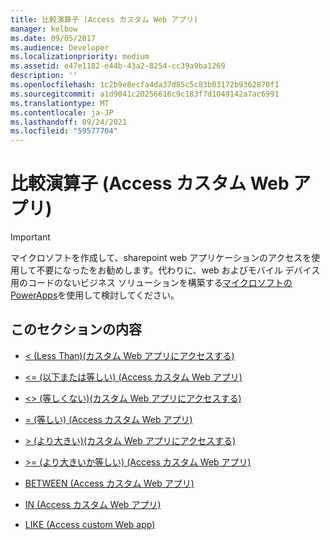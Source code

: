 ```yaml
---
title: 比較演算子 (Access カスタム Web アプリ)
manager: kelbow
ms.date: 09/05/2017
ms.audience: Developer
ms.localizationpriority: medium
ms.assetid: e47e1182-e44b-43a2-8254-cc39a9ba1269
description: ''
ms.openlocfilehash: 1c2b9e8ecfa4da37d85c5c83b03172b9362870f1
ms.sourcegitcommit: a1d9041c20256616c9c183f7d1049142a7ac6991
ms.translationtype: MT
ms.contentlocale: ja-JP
ms.lasthandoff: 09/24/2021
ms.locfileid: "59577704"
---
```

# <a name="comparison-operators-access-custom-web-app"></a>比較演算子 (Access カスタム Web アプリ)

> [!IMPORTANT]
> マイクロソフトを作成して、sharepoint web アプリケーションのアクセスを使用して不要になったをお勧めします。代わりに、web およびモバイル デバイス用のコードのないビジネス ソリューションを構築する[マイクロソフトの PowerApps](https://powerapps.microsoft.com/en-us/)を使用して検討してください。 
  
## <a name="in-this-section"></a>このセクションの内容

- [\< (Less Than)(カスタム Web アプリにアクセスする)](less-thanaccess-custom-web-app.md)
    
- [\<= (以下または等しい) (Access カスタム Web アプリ)](equalsless-than-or-equal-toaccess-custom-web-app.md)
    
- [\<\> (等しくない)(カスタム Web アプリにアクセスする)](not-equal-toaccess-custom-web-app.md)
    
- [= (等しい) (Access カスタム Web アプリ)](equalsequalsaccess-custom-web-app.md)
    
- [\> (より大きい)(カスタム Web アプリにアクセスする)](greater-thanaccess-custom-web-app.md)
    
- [\>= (より大きいか等しい) (Access カスタム Web アプリ)](equalsgreater-than-or-equal-toaccess-custom-web-app.md)
    
- [BETWEEN (Access カスタム Web アプリ)](between-access-custom-web-app.md)
    
- [IN (Access カスタム Web アプリ)](in-access-custom-web-app.md)
    
- [LIKE (Access custom Web app)](like-access-custom-web-app.md)
    

